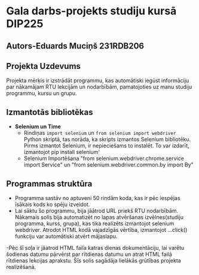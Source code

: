 # Gala darbs-projekts studiju kursā DIP225
## Autors-Eduards Muciņš 231RDB206
## Projekta Uzdevums
Projekta mērķis ir izstrādāt programmu, kas automātiski iegūst informāciju par nākamājam RTU lekcijām un nodarbībām, pamatojoties uz manu studiju programmu, kursu un grupu. 

## Izmantotās bibliotēkas
- **Selenium un Time**
  - Rindiņas `import selenium` un `from selenium import webdriver` Python skriptā, tas norāda, ka skripts izmantos Selenium bibliotēku. Pirms izmantot Selenium, ir nepieciešams to instalēt. To var izdarīt, izmantojot pip install selenium'
  - Selenium Importēšana "from selenium.webdriver.chrome.service import Service" un "from selenium.webdriver.common.by import By"


## Programmas struktūra
- Programma sastāv no aptuveni 50 rindām koda, kas ir pēc iespējas īsākais kods ko spēju izveidot.
- Lai sāktu šo programmu, bija jāātrod URL priekš RTU nodarbībām. Nākamais solis bija automatizēt no lapas atvēršanas izvēlnes(studiju programma, kurss, grupa), kas tika realizēts izmantojot selenium webdriver. Atrodot HTML kodā vajadzīgās vērtība, izmantojot ...click() funkciju var automātiski atvērt mājaslapu.

-Pēc šī soļa ir jāatrod HTML faila katras dienas dokumentāciju, lai varētu šodienas datumu pārvērst par rītdienas datumu un atrat HTML failā rītdienas lekcijas aprakstu. Šīs solis sagādāja lielākās grūtības projekta realizēšanā. 

